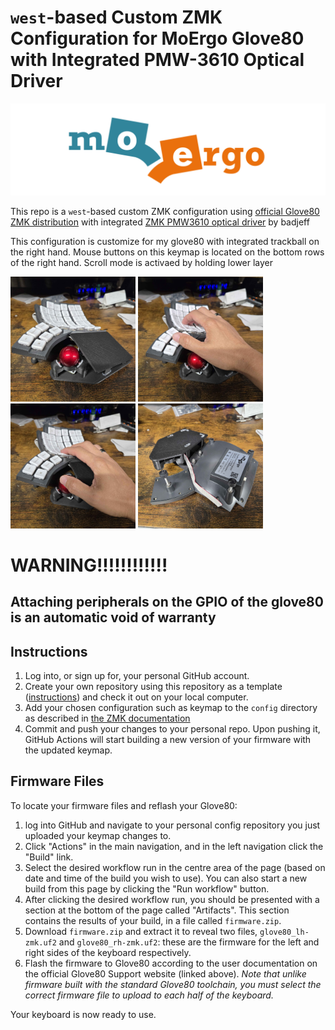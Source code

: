 # `west`-based Custom ZMK Configuration for MoErgo Glove80 with Integrated PMW-3610 Optical Driver

![MoErgo Logo](moergo_logo.png)


This repo is a `west`-based custom ZMK configuration using [official Glove80 ZMK distribution](https://github.com/moergo-sc/zmk) with integrated [ZMK PMW3610 optical driver](https://github.com/badjeff/zmk-pmw3610-driver) by badjeff

This configuration is customize for my glove80 with integrated trackball on the right hand. Mouse buttons on this keymap is located on the bottom rows of the right hand. Scroll mode is activaed by holding lower layer

<p float="left">
  <img src="20250915_174057.jpg" width="200" />
  <img src="20250915_174126.jpg" width="200" />
  <img src="20250915_174131.jpg" width="200" />
  <img src="20250915_174114.jpg" width="200" />
</p>

# WARNING!!!!!!!!!!!!
## Attaching peripherals on the GPIO of the glove80 is an automatic void of warranty


## Instructions
1. Log into, or sign up for, your personal GitHub account.
2. Create your own repository using this repository as a template ([instructions](https://docs.github.com/en/repositories/creating-and-managing-repositories/creating-a-repository-from-a-template])) and check it out on your local computer.
3. Add your chosen configuration such as keymap to the `config` directory as described in [the ZMK documentation](https://zmk.dev/docs/user-setup)
4. Commit and push your changes to your personal repo. Upon pushing it, GitHub Actions will start building a new version of your firmware with the updated keymap.

## Firmware Files
To locate your firmware files and reflash your Glove80:
1. log into GitHub and navigate to your personal config repository you just uploaded your keymap changes to.
2. Click "Actions" in the main navigation, and in the left navigation click the "Build" link.
3. Select the desired workflow run in the centre area of the page (based on date and time of the build you wish to use). You can also start a new build from this page by clicking the "Run workflow" button.
4. After clicking the desired workflow run, you should be presented with a section at the bottom of the page called "Artifacts". This section contains the results of your build, in a file called `firmware.zip`.
5. Download `firmware.zip` and extract it to reveal two files, `glove80_lh-zmk.uf2` and `glove80_rh-zmk.uf2`: these are the firmware for the left and right sides of the keyboard respectively.
6. Flash the firmware to Glove80 according to the user documentation on the official Glove80 Support website (linked above). *Note that unlike firmware built with the standard Glove80 toolchain, you must select the correct firmware file to upload to each half of the keyboard.*

Your keyboard is now ready to use.
